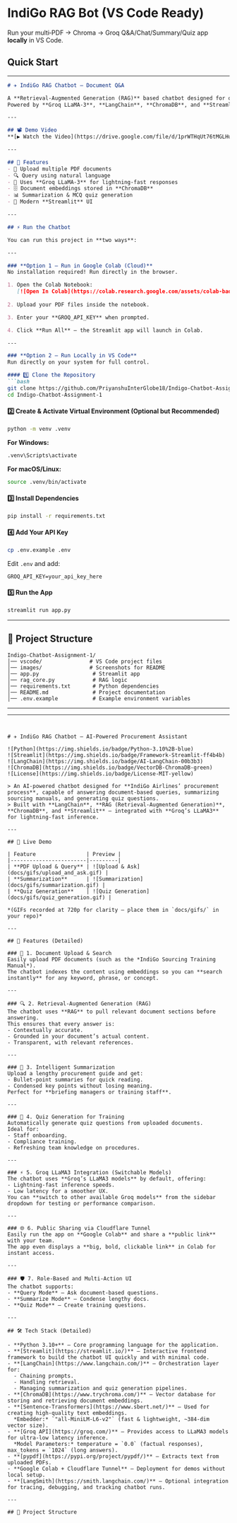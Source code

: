 # IndiGo RAG Bot (VS Code Ready)

Run your multi‑PDF → Chroma → Groq Q&A/Chat/Summary/Quiz app **locally** in VS Code.

## Quick Start


---

````markdown
# ✈️ IndiGo RAG Chatbot – Document Q&A

A **Retrieval-Augmented Generation (RAG)** based chatbot designed for querying PDF documents with precision.  
Powered by **Groq LLaMA-3**, **LangChain**, **ChromaDB**, and **Streamlit** — built for fast, contextual responses.

---

## 📽 Demo Video  
**[▶ Watch the Video](https://drive.google.com/file/d/1prWTHqUt76tMGLHutOZElbROh1Peq2nI/view?usp=sharing)**  

---

## 🚀 Features
- 📄 Upload multiple PDF documents
- 🔍 Query using natural language
- 🧠 Uses **Groq LLaMA-3** for lightning-fast responses
- 🗄 Document embeddings stored in **ChromaDB**
- 📊 Summarization & MCQ quiz generation
- 🎨 Modern **Streamlit** UI

---

## ⚡ Run the Chatbot

You can run this project in **two ways**:

---

### **Option 1 – Run in Google Colab (Cloud)**
No installation required! Run directly in the browser.

1. Open the Colab Notebook:  
   [![Open In Colab](https://colab.research.google.com/assets/colab-badge.svg)](YOUR_COLAB_NOTEBOOK_LINK_HERE)
   
2. Upload your PDF files inside the notebook.

3. Enter your **GROQ_API_KEY** when prompted.

4. Click **Run All** — the Streamlit app will launch in Colab.

---

### **Option 2 – Run Locally in VS Code**
Run directly on your system for full control.

#### 1️⃣ Clone the Repository
```bash
git clone https://github.com/PriyanshuInterGlobe18/Indigo-Chatbot-Assignment-1.git
cd Indigo-Chatbot-Assignment-1
````

#### 2️⃣ Create & Activate Virtual Environment (Optional but Recommended)

```bash
python -m venv .venv
```

**For Windows:**

```bash
.venv\Scripts\activate
```

**For macOS/Linux:**

```bash
source .venv/bin/activate
```

#### 3️⃣ Install Dependencies

```bash
pip install -r requirements.txt
```

#### 4️⃣ Add Your API Key

```bash
cp .env.example .env
```

Edit `.env` and add:

```
GROQ_API_KEY=your_api_key_here
```

#### 5️⃣ Run the App

```bash
streamlit run app.py
```

---

## 📂 Project Structure

```
Indigo-Chatbot-Assignment-1/
│── vscode/               # VS Code project files
│── images/               # Screenshots for README
│── app.py                 # Streamlit app
│── rag_core.py            # RAG logic
│── requirements.txt       # Python dependencies
│── README.md              # Project documentation
│── .env.example           # Example environment variables
```

---

---


```


# ✈️ IndiGo RAG Chatbot – AI-Powered Procurement Assistant

![Python](https://img.shields.io/badge/Python-3.10%2B-blue)
![Streamlit](https://img.shields.io/badge/Framework-Streamlit-ff4b4b)
![LangChain](https://img.shields.io/badge/AI-LangChain-00b3b3)
![ChromaDB](https://img.shields.io/badge/VectorDB-ChromaDB-green)
![License](https://img.shields.io/badge/License-MIT-yellow)

> An AI-powered chatbot designed for **IndiGo Airlines’ procurement process**, capable of answering document-based queries, summarizing sourcing manuals, and generating quiz questions.  
> Built with **LangChain**, **RAG (Retrieval-Augmented Generation)**, **ChromaDB**, and **Streamlit** — integrated with **Groq’s LLaMA3** for lightning-fast inference.

---

## 🎥 Live Demo

| Feature                | Preview |
|------------------------|---------|
| **PDF Upload & Query** | ![Upload & Ask](docs/gifs/upload_and_ask.gif) |
| **Summarization**      | ![Summarization](docs/gifs/summarization.gif) |
| **Quiz Generation**    | ![Quiz Generation](docs/gifs/quiz_generation.gif) |

*(GIFs recorded at 720p for clarity — place them in `docs/gifs/` in your repo)*

---

## 🚀 Features (Detailed)

### 📄 1. Document Upload & Search  
Easily upload PDF documents (such as the *IndiGo Sourcing Training Manual*).  
The chatbot indexes the content using embeddings so you can **search instantly** for any keyword, phrase, or concept.

---

### 🔍 2. Retrieval-Augmented Generation (RAG)  
The chatbot uses **RAG** to pull relevant document sections before answering.  
This ensures that every answer is:
- Contextually accurate.
- Grounded in your document’s actual content.
- Transparent, with relevant references.

---

### 📝 3. Intelligent Summarization  
Upload a lengthy procurement guide and get:
- Bullet-point summaries for quick reading.
- Condensed key points without losing meaning.
Perfect for **briefing managers or training staff**.

---

### 🎯 4. Quiz Generation for Training  
Automatically generate quiz questions from uploaded documents.  
Ideal for:
- Staff onboarding.
- Compliance training.
- Refreshing team knowledge on procedures.

---

### ⚡ 5. Groq LLaMA3 Integration (Switchable Models)  
The chatbot uses **Groq’s LLaMA3 models** by default, offering:
- Lightning-fast inference speeds.
- Low latency for a smoother UX.
You can **switch to other available Groq models** from the sidebar dropdown for testing or performance comparison.

---

### 🌐 6. Public Sharing via Cloudflare Tunnel  
Easily run the app on **Google Colab** and share a **public link** with your team.  
The app even displays a **big, bold, clickable link** in Colab for instant access.

---

### 🛡️ 7. Role-Based and Multi-Action UI  
The chatbot supports:
- **Query Mode** – Ask document-based questions.
- **Summarize Mode** – Condense lengthy docs.
- **Quiz Mode** – Create training questions.

---

## 🛠️ Tech Stack (Detailed)

- **Python 3.10+** – Core programming language for the application.
- **[Streamlit](https://streamlit.io/)** – Interactive frontend framework to build the chatbot UI quickly and with minimal code.
- **[LangChain](https://www.langchain.com/)** – Orchestration layer for:
  - Chaining prompts.
  - Handling retrieval.
  - Managing summarization and quiz generation pipelines.
- **[ChromaDB](https://www.trychroma.com/)** – Vector database for storing and retrieving document embeddings.
- **[Sentence-Transformers](https://www.sbert.net/)** – Used for creating high-quality text embeddings.  
  *Embedder:* `"all-MiniLM-L6-v2"` (fast & lightweight, ~384-dim vector size).  
- **[Groq API](https://groq.com/)** – Provides access to LLaMA3 models for ultra-low latency inference.  
  *Model Parameters:* temperature = `0.0` (factual responses), max_tokens = `1024` (long answers).
- **[pypdf](https://pypi.org/project/pypdf/)** – Extracts text from uploaded PDFs.
- **Google Colab + Cloudflare Tunnel** – Deployment for demos without local setup.
- **[LangSmith](https://smith.langchain.com/)** – Optional integration for tracing, debugging, and tracking chatbot runs.

---

## 📂 Project Structure

